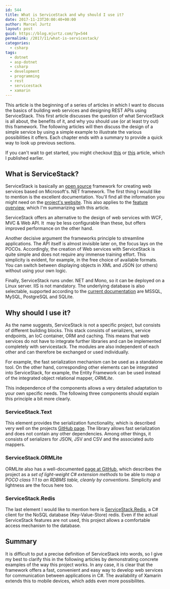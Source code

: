 ```yaml
---
id: 544
title: What is ServiceStack and why should I use it?
date: 2017-11-23T20:00:40+00:00
author: Marcel Jurtz
layout: post
guid: https://blog.mjurtz.com/?p=544
permalink: /2017/11/what-is-servicestack/
categories:
  - csharp
tags:
  - dotnet
  - asp-dotnet
  - csharp
  - development
  - programming
  - rest
  - servicestack
  - xamarin
---
```

This article is the beginning of a series of articles in which I want to discuss the basics of building web services and designing REST APIs using ServiceStack. This first article discusses the question of what ServiceStack is all about, the benefits of it, and why you should use (or at least try out) this framework. The following articles will then discuss the design of a simple service by using a simple example to illustrate the various possibilities it offers. Each chapter ends with a summary to provide a quick way to look up previous sections.

If you can't wait to get started, you might checkout [this](https://blog.mjurtz.com/2017/09/creating-restful-services-servicestack/) or [this](https://blog.mjurtz.com/2017/09/restful-services-servicestack-part-2/) article, which I published earlier.

## What is ServiceStack?

ServiceStack is basically an [open source](https://github.com/ServiceStack) framework for creating web services based on Microsoft's. NET framework. The first thing I would like to mention is the excellent documentation. You'll find all the information you might need on the [project's website](https://servicestack.net). This also applies to the [feature overview](https://servicestack.net/features), which I'm summarizing with this article.

ServiceStack offers an alternative to the design of web services with WCF, MVC & Web API. It  may be less configurable than these, but offers improved performance on the other hand.

Another decisive argument the frameworks principle to streamline applications. The API itself is almost invisible later on, the focus lays on the POCOs. Accordingly, the creation of Web services with ServiceStack is quite simple and does not require any immense training effort. This simplicity is evident, for example, in the free choice of available formats. You can switch between displaying objects in XML and JSON (or others) without using your own logic.

Finally, ServiceStack runs under. NET and Mono, so it can be deployed on a Linux server. IIS is not mandatory. The underlying database is also selectable, supported according to the [current documentation](https://servicestack.net/ormlite) are MSSQL, MySQL, PostgreSQL and SQLite.

## Why should I use it?

As the name suggests, ServiceStack is not a specific project, but consists of different building blocks. This stack consists of serializers, service endpoints, an IoC container, ORM and caching. This means that web services do not have to integrate further libraries and can be implemented completely with servicestack. The modules are also independent of each other and can therefore be exchanged or used individually.

For example, the fast serialization mechanism can be used as a standalone tool. On the other hand, corresponding other elements can be integrated into ServiceStack, for example, the Entity Framework can be used instead of the integrated object relational mapper, _ORMLite_.

This independence of the components allows a very detailed adaptation to your own specific needs. The following three components should explain this principle a bit more clearly.

### ServiceStack.Text

This element provides the serialization functionality, which is described very well on the projects [GitHub page](https://github.com/ServiceStack/ServiceStack.Text). The library allows fast serialization and does not contain any other dependencies. Among other things, it consists of serializers for JSON, JSV and CSV and the associated auto mappers.

### ServiceStack.ORMLite

ORMLite also has a well-documented [page at GitHub](https://github.com/ServiceStack/ServiceStack.OrmLite), which describes the project as a _set of light-weight C# extension methods_ to be able to _map a POCO class 1:1 to an RDBMS table, cleanly by conventions_. Simplicity and lightness are the focus here too.

### ServiceStack.Redis

The last element I would like to mention here is [ServiceStack.Redis](https://github.com/ServiceStack/ServiceStack.Redis), a C# client for the NoSQL database (Key-Value-Store) redis. Even if the actual ServiceStack features are not used, this project allows a comfortable access mechanism to the database.

## Summary

It is difficult to put a precise definition of ServiceStack into words, so I give my best to clarify this in the following articles by demonstrating concrete examples of the way this project works. In any case, it is clear that the framework offers a fast, convenient and easy way to develop web services for communication between applications in C#. The availability of Xamarin extends this to mobile devices, which adds even more possibilites.